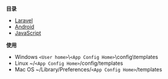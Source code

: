 **目录**
- [Laravel](https://github.com/johnblackmore/laravel-intellij-live-templates)
- [Android](https://github.com/keyboardsurfer/idea-live-templates)
- [JavaScript](https://github.com/blakedietz/js-live-template)

**使用**
- Windows `<User home>`\\`<App Config Home>`\config\templates
- Linux ~/`<App Config Home>`/config/templates
- Mac OS ~/Library/Preferences/`<App Config Home>`/templates